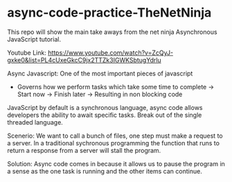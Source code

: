 # async-code-practice-TheNetNinja

This repo will show the main take aways from the net ninja Asynchronous JavaScript tutorial. 

Youtube Link: https://www.youtube.com/watch?v=ZcQyJ-gxke0&list=PL4cUxeGkcC9jx2TTZk3IGWKSbtugYdrlu

Async Javascript: One of the most important pieces of javascript
- Governs how we perform tasks which take some time to complete
-> Start now -> Finish later -> Resulting in non blocking code

JavaScript by default is a synchronous language, async code allows developers the ability to await specific tasks. Break out of the single threaded language.

Scenerio: We want to call a bunch of files, one step must make a request to a server. In a traditional sychronous programming the function that runs to return a response from a server will stall the program.

Solution: Async code comes in because it allows us to pause the program in a sense as the one task is running and the other items can continue.

